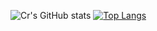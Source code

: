 ![Cr's GitHub stats](https://github-readme-stats.vercel.app/api?username=a631807682&show_icons=true&count_private=true)
[![Top Langs](https://github-readme-stats.vercel.app/api/top-langs/?username=a631807682&hide=CSS,Objective-C,C,html&layout=compact)](https://github.com/anuraghazra/github-readme-stats)
